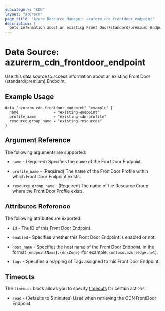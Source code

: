 ```yaml
---
subcategory: "CDN"
layout: "azurerm"
page_title: "Azure Resource Manager: azurerm_cdn_frontdoor_endpoint"
description: |-
  Gets information about an existing Front Door(standard/premium) Endpoint.
---
```


# Data Source: azurerm_cdn_frontdoor_endpoint

Use this data source to access information about an existing Front Door (standard/premium) Endpoint.

## Example Usage

```hcl
data "azurerm_cdn_frontdoor_endpoint" "example" {
  name                = "existing-endpoint"
  profile_name        = "existing-cdn-profile"
  resource_group_name = "existing-resources"
}
```

## Argument Reference

The following arguments are supported:

* `name` - (Required) Specifies the name of the FrontDoor Endpoint.

* `profile_name` - (Required) The name of the FrontDoor Profile within which Front Door Endpoint exists.

* `resource_group_name` - (Required) The name of the Resource Group where the Front Door Profile exists.

## Attributes Reference

The following attributes are exported:

* `id` - The ID of this Front Door Endpoint.

* `enabled` - Specifies whether this Front Door Endpoint is enabled or not.

* `host_name` - Specifies the host name of the Front Door Endpoint, in the format `{endpointName}.{dnsZone}` (for example, `contoso.azureedge.net`).

* `tags` - Specifies a mapping of Tags assigned to this Front Door Endpoint.

## Timeouts

The `timeouts` block allows you to specify [timeouts](https://www.terraform.io/language/resources/syntax#operation-timeouts) for certain actions:

* `read` - (Defaults to 5 minutes) Used when retrieving the CDN FrontDoor Endpoint.
